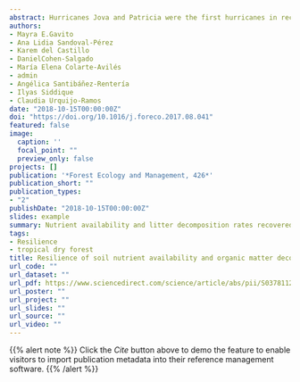 ```yaml
---
abstract: Hurricanes Jova and Patricia were the first hurricanes in recent history to make landfall on the tropical dry forest ecosystem of the Pacific coast of Mexico. We examined the resilience of soil N and P availability and organic matter decomposition to the effects of both hurricanes in pastures, successional fields and old-growth forests of this region. We evaluated resistance by comparing measurements made before and after each hurricane. We also examined temporal trends to test if variables non-resistant to Jova recovered during the four-year period between both hurricanes. We considered resilient those variables that either showed resistance or were not resistant but showed recovery. We hypothesized that decomposition and soil nutrient availability would increase shortly due to the massive incorporation of high-quality decomposing materials after both hurricanes, especially under land covers with more woody vegetation, and return to pre-hurricane values within a couple of years. Our tests showed that most variables measured were not resistant to either hurricane and that the direction or magnitude of change sometimes differed between hurricanes. There was a fourfold increase in soil available N after hurricane Jova and a twofold increase after hurricane Patricia. Soil available P changed little over the entire period. Total litter stocks resisted hurricane passage and differed only among land covers whereas litter C, N and P stocks changed with the hurricane and became more similar in all land covers over the following three years. The soil N peak caused a decrease in the C:N and N:P ratios in the litter produced from the leaf flush some months after Hurricane Jova. This decrease was measured, however, only two years after hurricane Jova in total accumulated litter. Decomposition rates of local recent litter decreased after hurricane Jova and increased after hurricane Patricia but recovered within two years after hurricane Jova. Decomposition of a standard material in all sites, used as a control, showed a decreasing trend suggesting a continuous reduction in decomposer activity after hurricane Jova. Overall there were smaller differences among land covers than we had expected and their inter-annual fluctuations in most variables were surprisingly similar. We conclude that nutrient availability and decomposition were in general not resistant but returned to pre-hurricane levels within the four years between hurricane Jova and hurricane Patricia. Therefore, these ecosystem functions seemed resilient, at least to hurricane Jova.
authors:
- Mayra E.Gavito
- Ana Lidia Sandoval-Pérez
- Karem del Castillo
- DanielCohen-Salgado
- María Elena Colarte-Avilés
- admin
- Angélica Santibáñez-Rentería
- Ilyas Siddique
- Claudia Urquijo-Ramos
date: "2018-10-15T00:00:00Z"
doi: "https://doi.org/10.1016/j.foreco.2017.08.041"
featured: false
image:
  caption: ''
  focal_point: ""
  preview_only: false
projects: []
publication: '*Forest Ecology and Management, 426*'
publication_short: ""
publication_types:
- "2"
publishDate: "2018-10-15T00:00:00Z"
slides: example
summary: Nutrient availability and litter decomposition rates recovered but litter quality did not.
tags:
- Resilience
- tropical dry forest
title: Resilience of soil nutrient availability and organic matter decomposition to hurricane impact in a tropical dry forest ecosystem
url_code: ""
url_dataset: ""
url_pdf: https://www.sciencedirect.com/science/article/abs/pii/S0378112717311052
url_poster: ""
url_project: ""
url_slides: ""
url_source: ""
url_video: ""
---
```


{{% alert note %}}
Click the *Cite* button above to demo the feature to enable visitors to import publication metadata into their reference management software.
{{% /alert %}}


